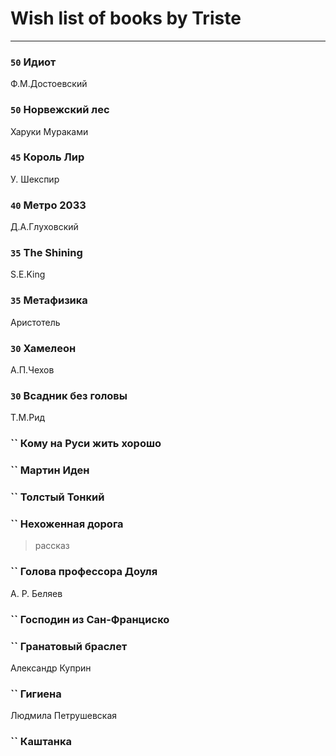 # Wish list of books by Triste
---

### `50` Идиот
Ф.М.Достоевский

### `50` Норвежский лес
Харуки Мураками

### `45` Король Лир
У. Шекспир

### `40` Метро 2033
Д.А.Глуховский

### `35` The Shining
S.E.King

### `35` Метафизика
Аристотель

### `30` Хамелеон
А.П.Чехов

### `30` Всадник без головы
Т.М.Рид

### `` Кому на Руси жить хорошо

### `` Мартин Иден

### `` Толстый Тонкий

### `` Нехоженная дорога
> рассказ

### `` Голова профессора Доуля
А. Р. Беляев

### `` Господин из Сан-Франциско

### `` Гранатовый браслет
Александр Куприн

### `` Гигиена
Людмила Петрушевская

### `` Каштанка

